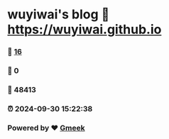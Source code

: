 # wuyiwai's blog :link: https://wuyiwai.github.io 
### :page_facing_up: [16](https://wuyiwai.github.io/tag.html) 
### :speech_balloon: 0 
### :hibiscus: 48413 
### :alarm_clock: 2024-09-30 15:22:38 
### Powered by :heart: [Gmeek](https://github.com/Meekdai/Gmeek)
